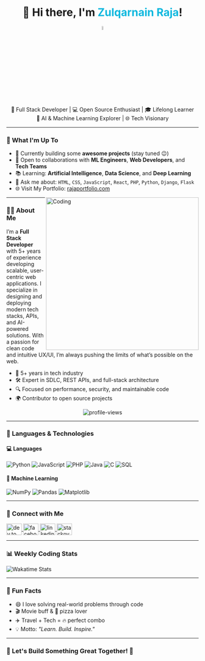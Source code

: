 <!-- Professional GitHub Profile ReadMe for Zulqarnain Raja -->

<h1 align="center">👋 Hi there, I'm <span style="color:#0db8de;">Zulqarnain Raja</span>!</h1>

<p align="center">
  <a href="https://www.facebook.com/profile.php?id=100010333357127">
    <img src="https://media.giphy.com/media/hvRJCLFzcasrR4ia7z/giphy.gif" width="5%" />
  </a>
</p>

<p align="center">
  🚀 Full Stack Developer | 💻 Open Source Enthusiast | 🎓 Lifelong Learner <br>
  🧠 AI & Machine Learning Explorer | 🌐 Tech Visionary
</p>

---

### 🚀 What I'm Up To

- 🔨 Currently building some **awesome projects** (stay tuned 😉)  
- 🤝 Open to collaborations with **ML Engineers**, **Web Developers**, and **Tech Teams**
- 📚 Learning: **Artificial Intelligence**, **Data Science**, and **Deep Learning**
- 💬 Ask me about: `HTML`, `CSS`, `JavaScript`, `React`, `PHP`, `Python`, `Django`, `Flask`  
- 🌐 Visit My Portfolio: [rajaportfolio.com](https://www.raja.com/#portfolio)

<img align="right" alt="Coding" width="400" src="https://user-images.githubusercontent.com/55389276/140866485-8fb1c876-9a8f-4d6a-98dc-08c4981eaf70.gif" />

---

### 👨‍💻 About Me

I’m a **Full Stack Developer** with 5+ years of experience developing scalable, user-centric web applications. I specialize in designing and deploying modern tech stacks, APIs, and AI-powered solutions. With a passion for clean code and intuitive UX/UI, I’m always pushing the limits of what’s possible on the web.

- 💼 5+ years in tech industry  
- 🛠️ Expert in SDLC, REST APIs, and full-stack architecture  
- 🔍 Focused on performance, security, and maintainable code  
- 🌍 Contributor to open source projects

<p align="center">
  <img src="https://komarev.com/ghpvc/?username=zulqarnain-raja&label=Profile%20Views&color=0e75b6&style=flat" alt="profile-views" />
</p>

---

### 🔧 Languages & Technologies

#### 💻 Languages
![Python](https://img.shields.io/badge/-Python-black?style=for-the-badge&logo=python)
![JavaScript](https://img.shields.io/badge/-JavaScript-black?style=for-the-badge&logo=javascript)
![PHP](https://img.shields.io/badge/-PHP-black?style=for-the-badge&logo=php)
![Java](https://img.shields.io/badge/-Java-black?style=for-the-badge&logo=openjdk)
![C](https://img.shields.io/badge/-C-black?style=for-the-badge&logo=c)
![SQL](https://img.shields.io/badge/-SQL-black?style=for-the-badge&logo=mysql)

#### 🤖 Machine Learning
![NumPy](https://img.shields.io/badge/-NumPy-black?style=for-the-badge&logo=numpy)
![Pandas](https://img.shields.io/badge/-Pandas-black?style=for-the-badge&logo=pandas)
![Matplotlib](https://img.shields.io/badge/-Matplotlib-black?style=for-the-badge&logo=plotly)

---

### 📱 Connect with Me

<p align="left">
  <a href="https://dev.to/gautamkrishnar" target="_blank">
    <img align="center" src="https://cdn.jsdelivr.net/npm/simple-icons@3.0.1/icons/dev-dot-to.svg" alt="dev.to" height="30" width="40" />
  </a>
  <a href="https://www.facebook.com/profile.php?id=100010333357127" target="_blank">
    <img align="center" src="https://raw.githubusercontent.com/rahuldkjain/github-profile-readme-generator/master/src/images/icons/Social/facebook.svg" alt="facebook" height="30" width="40" />
  </a>
  <a href="https://www.linkedin.com/in/zulqarnain-raja" target="_blank">
    <img align="center" src="https://raw.githubusercontent.com/rahuldkjain/github-profile-readme-generator/master/src/images/icons/Social/linked-in-alt.svg" alt="linkedin" height="30" width="40" />
  </a>
  <a href="https://www.buymeacoffee.com/zulqarnainraja" target="_blank">
    <img align="center" src="https://raw.githubusercontent.com/rahuldkjain/github-profile-readme-generator/master/src/images/icons/Social/stack-overflow.svg" alt="stackoverflow" height="30" width="40" />
  </a>
</p>

---

### 📊 Weekly Coding Stats

![Wakatime Stats](https://github-readme-stats-taupe-two.vercel.app/api/wakatime?username=gautamkrishnar&hide_title=true&hide_border=true&langs_count=5&bg_color=00000000&text_color=777)

---

### 🌟 Fun Facts

- 😄 I love solving real-world problems through code  
- 🎬 Movie buff & 🍕 pizza lover  
- ✈️ Travel + Tech = 🔥 perfect combo  
- 💡 Motto: *"Learn. Build. Inspire."*

---

### 🎯 Let's Build Something Great Together! 🚀
